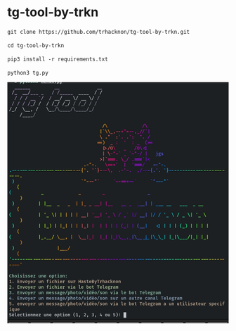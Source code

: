 # tg-tool-by-trkn

```markdown
git clone https://github.com/trhacknon/tg-tool-by-trkn.git
```

```markdown
cd tg-tool-by-trkn
```

```markdown
pip3 install -r requirements.txt
```
```markdown
python3 tg.py
```

![tgtool.jpg](tgtool.jpg)
